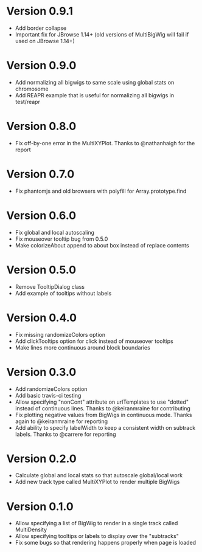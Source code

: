 # Version 0.9.1

- Add border collapse
- Important fix for JBrowse 1.14+ (old versions of MultiBigWig will fail if used on JBrowse 1.14+)

# Version 0.9.0

- Add normalizing all bigwigs to same scale using global stats on chromosome
- Add REAPR example that is useful for normalizing all bigwigs in test/reapr

# Version 0.8.0

- Fix off-by-one error in the MultiXYPlot. Thanks to @nathanhaigh for the report

# Version 0.7.0

- Fix phantomjs and old browsers with polyfill for Array.prototype.find

# Version 0.6.0

- Fix global and local autoscaling
- Fix mouseover tooltip bug from 0.5.0
- Make colorizeAbout append to about box instead of replace contents

# Version 0.5.0

- Remove TooltipDialog class
- Add example of tooltips without labels

# Version 0.4.0

- Fix missing randomizeColors option
- Add clickTooltips option for click instead of mouseover tooltips
- Make lines more continuous around block boundaries

# Version 0.3.0

- Add randomizeColors option
- Add basic travis-ci testing
- Allow specifying "nonCont" attribute on urlTemplates to use "dotted" instead of continuous lines. Thanks to @keiranmraine for contributing
- Fix plotting negative values from BigWigs in continuous mode. Thanks again to @keiranmraine for reporting
- Add ability to specify labelWidth to keep a consistent width on subtrack labels. Thanks to @carrere for reporting

# Version 0.2.0

- Calculate global and local stats so that autoscale global/local work
- Add new track type called MultiXYPlot to render multiple BigWigs

# Version 0.1.0

- Allow specifying a list of BigWig to render in a single track called MultiDensity
- Allow specifying tooltips or labels to display over the "subtracks"
- Fix some bugs so that rendering happens properly when page is loaded
